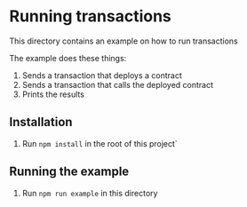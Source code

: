 # Running transactions

This directory contains an example on how to run transactions

The example does these things:

1. Sends a transaction that deploys a contract
1. Sends a transaction that calls the deployed contract
1. Prints the results

## Installation

1. Run `npm install` in the root of this project`

## Running the example

1. Run `npm run example` in this directory

